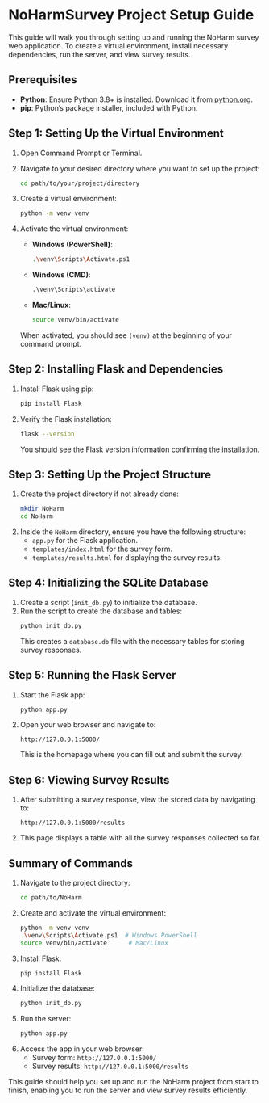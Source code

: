 # NoHarmSurvey Project Setup Guide

This guide will walk you through setting up and running the NoHarm survey web application. To create a virtual environment, install necessary dependencies, run the server, and view survey results.

## Prerequisites

- **Python**: Ensure Python 3.8+ is installed. Download it from [python.org](https://www.python.org/downloads/).
- **pip**: Python’s package installer, included with Python.

## Step 1: Setting Up the Virtual Environment

1. Open Command Prompt or Terminal.
2. Navigate to your desired directory where you want to set up the project:
    ```bash
    cd path/to/your/project/directory
    ```
3. Create a virtual environment:
    ```bash
    python -m venv venv
    ```
4. Activate the virtual environment:
    - **Windows (PowerShell)**:
      ```bash
      .\venv\Scripts\Activate.ps1
      ```
    - **Windows (CMD)**:
      ```cmd
      .\venv\Scripts\activate
      ```
    - **Mac/Linux**:
      ```bash
      source venv/bin/activate
      ```

   When activated, you should see `(venv)` at the beginning of your command prompt.

## Step 2: Installing Flask and Dependencies

1. Install Flask using pip:
    ```bash
    pip install Flask
    ```
2. Verify the Flask installation:
    ```bash
    flask --version
    ```
   You should see the Flask version information confirming the installation.

## Step 3: Setting Up the Project Structure

1. Create the project directory if not already done:
    ```bash
    mkdir NoHarm
    cd NoHarm
    ```
2. Inside the `NoHarm` directory, ensure you have the following structure:
    - `app.py` for the Flask application.
    - `templates/index.html` for the survey form.
    - `templates/results.html` for displaying the survey results.

## Step 4: Initializing the SQLite Database

1. Create a script (`init_db.py`) to initialize the database.
2. Run the script to create the database and tables:
    ```bash
    python init_db.py
    ```
   This creates a `database.db` file with the necessary tables for storing survey responses.

## Step 5: Running the Flask Server

1. Start the Flask app:
    ```bash
    python app.py
    ```
2. Open your web browser and navigate to:
    ```
    http://127.0.0.1:5000/
    ```
   This is the homepage where you can fill out and submit the survey.

## Step 6: Viewing Survey Results

1. After submitting a survey response, view the stored data by navigating to:
    ```
    http://127.0.0.1:5000/results
    ```
2. This page displays a table with all the survey responses collected so far.

## Summary of Commands

1. Navigate to the project directory:
    ```bash
    cd path/to/NoHarm
    ```
2. Create and activate the virtual environment:
    ```bash
    python -m venv venv
    .\venv\Scripts\Activate.ps1  # Windows PowerShell
    source venv/bin/activate      # Mac/Linux
    ```
3. Install Flask:
    ```bash
    pip install Flask
    ```
4. Initialize the database:
    ```bash
    python init_db.py
    ```
5. Run the server:
    ```bash
    python app.py
    ```
6. Access the app in your web browser:
    - Survey form: `http://127.0.0.1:5000/`
    - Survey results: `http://127.0.0.1:5000/results`

This guide should help you set up and run the NoHarm project from start to finish, enabling you to run the server and view survey results efficiently.
